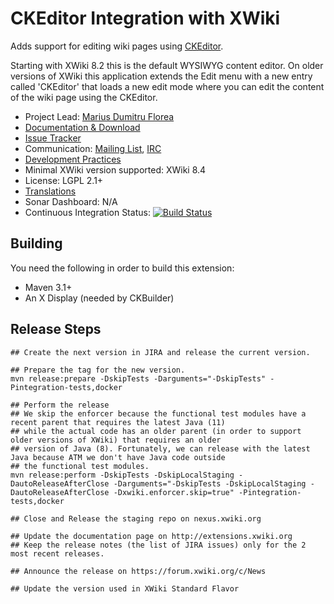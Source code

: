 # CKEditor Integration with XWiki

Adds support for editing wiki pages using [CKEditor](http://ckeditor.com/).

Starting with XWiki 8.2 this is the default WYSIWYG content editor. On older versions of XWiki this application extends the Edit menu with a new entry called 'CKEditor' that loads a new edit mode where you can edit the content of the wiki page using the CKEditor.

* Project Lead: [Marius Dumitru Florea](http://www.xwiki.org/xwiki/bin/view/XWiki/mflorea)
* [Documentation & Download](http://extensions.xwiki.org/xwiki/bin/view/Extension/CKEditor+Integration)
* [Issue Tracker](http://jira.xwiki.org/browse/CKEDITOR)
* Communication: [Mailing List](http://dev.xwiki.org/xwiki/bin/view/Community/MailingLists), [IRC]( http://dev.xwiki.org/xwiki/bin/view/Community/IRC)
* [Development Practices](http://dev.xwiki.org)
* Minimal XWiki version supported: XWiki 8.4
* License: LGPL 2.1+
* [Translations](http://l10n.xwiki.org/xwiki/bin/view/Contrib/CKEditorIntegration)
* Sonar Dashboard: N/A
* Continuous Integration Status: [![Build Status](http://ci.xwiki.org/job/XWiki%20Contrib/job/application-ckeditor/job/master/badge/icon)](http://ci.xwiki.org/view/Contrib/job/XWiki%20Contrib/job/application-ckeditor/job/master/)

## Building

You need the following in order to build this extension:
* Maven 3.1+
* An X Display (needed by CKBuilder)

## Release Steps

```
## Create the next version in JIRA and release the current version.

## Prepare the tag for the new version.
mvn release:prepare -DskipTests -Darguments="-DskipTests" -Pintegration-tests,docker

## Perform the release
## We skip the enforcer because the functional test modules have a recent parent that requires the latest Java (11)
## while the actual code has an older parent (in order to support older versions of XWiki) that requires an older
## version of Java (8). Fortunately, we can release with the latest Java because ATM we don't have Java code outside
## the functional test modules.
mvn release:perform -DskipTests -DskipLocalStaging -DautoReleaseAfterClose -Darguments="-DskipTests -DskipLocalStaging -DautoReleaseAfterClose -Dxwiki.enforcer.skip=true" -Pintegration-tests,docker

## Close and Release the staging repo on nexus.xwiki.org

## Update the documentation page on http://extensions.xwiki.org
## Keep the release notes (the list of JIRA issues) only for the 2 most recent releases.

## Announce the release on https://forum.xwiki.org/c/News

## Update the version used in XWiki Standard Flavor
```
